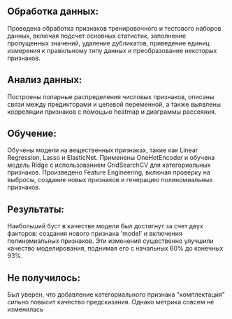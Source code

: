 ## Обработка данных:
Проведена обработка признаков тренировочного и тестового наборов данных, включая подсчет основных статистик, заполнение пропущенных значений, удаление дубликатов, приведение единиц измерения к правильному типу данных и преобразование некоторых признаков.

## Анализ данных:
Построены попарные распределения числовых признаков, описаны связи между предикторами и целевой переменной, а также выявлены корреляции признаков с помощью heatmap и диаграммы рассеяния.

## Обучение:
Обучены модели на вещественных признаках, такие как Linear Regression, Lasso и ElasticNet. Применены OneHotEncoder и обучена модель Ridge с использованием GridSearchCV для категориальных признаков. Произведено Feature Engineering, включая проверку на выбросы, создание новых признаков и генерацию полиномиальных признаков.

## Результаты:
Наибольший буст в качестве модели был достигнут за счет двух факторов: создания нового признака 'model' и включения полиномиальных признаков. Эти изменения существенно улучшили качество моделирования, поднимая его с начальных 60% до конечных 93%.

## Не получилось:
Был уверен, что добавление категориального признака "комплектация" сильно повысит качество предсказания. Однако метрика совсем не изменилась
